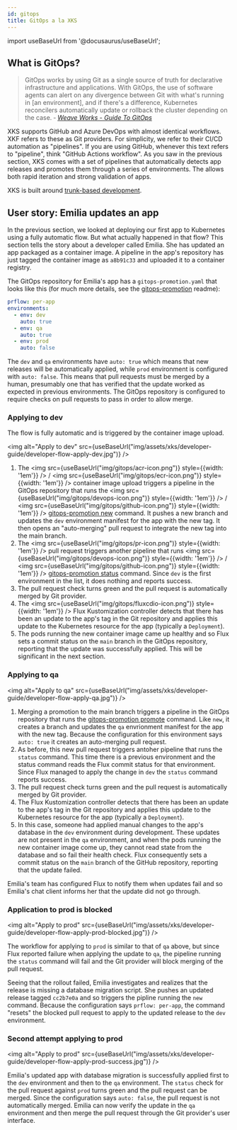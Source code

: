 ```yaml
---
id: gitops
title: GitOps a la XKS
---
```


import useBaseUrl from '@docusaurus/useBaseUrl';

## What is GitOps?

> GitOps works by using Git as a single source of truth for declarative infrastructure and applications. With GitOps, the use of software agents can alert on any divergence between Git with what's running in [an environment], and if there's a difference, Kubernetes reconcilers automatically update or rollback the cluster depending on the case. &dash; _[Weave Works - Guide To GitOps](https://www.weave.works/technologies/gitops/)_

XKS supports GitHub and Azure DevOps with almost identical workflows. XKF refers to these as Git providers. For simplicity, we refer to their CI/CD automation as "pipelines". If you are using GitHub, whenever this text refers to "pipeline", think "GitHub Actions workflow". As you saw in the previous section, XKS comes with a set of pipelines that automatically detects app releases and promotes them through a series of environments. The allows both rapid iteration and strong validation of apps.

XKS is built around [trunk-based development](https://trunkbaseddevelopment.com/).

## User story: Emilia updates an app

In the previous section, we looked at deploying our first app to Kubernetes using a fully automatic flow. But what actually happened in that flow? This section tells the story about a developer called Emilia. She has updated an app packaged as a container image. A pipeline in the app's repository has just tagged the container image as `a8b91c33` and uploaded it to a container registry.

The GitOps repository for Emilia's app has a `gitops-promotion.yaml` that looks like this (for much more details, see the [gitops-promotion](https://github.com/XenitAB/gitops-promotion) readme):

```yaml
prflow: per-app
environments:
  - env: dev
    auto: true
  - env: qa
    auto: true
  - env: prod
    auto: false
```

The `dev` and `qa` environments have `auto: true` which means that new releases will be automatically applied, while `prod` environment is configured with `auto: false`. This means that pull requests must be merged by a human, presumably one that has verified that the update worked as expected in previous environments. The GitOps repository is configured to require checks on pull requests to pass in order to allow merge.

### Applying to dev

The flow is fully automatic and is triggered by the container image upload.

<img alt="Apply to dev" src={useBaseUrl("img/assets/xks/developer-guide/developer-flow-apply-dev.jpg")} />

1. The <img src={useBaseUrl("img/gitops/acr-icon.png")} style={{width: '1em'}} /> / <img src={useBaseUrl("img/gitops/ecr-icon.png")} style={{width: '1em'}} /> container image upload triggers a pipeline in the GitOps repository that runs the <img src={useBaseUrl("img/gitops/devops-icon.png")} style={{width: '1em'}} /> / <img src={useBaseUrl("img/gitops/github-icon.png")} style={{width: '1em'}} /> [gitops-promotion new](https://github.com/XenitAB/gitops-promotion#gitops-promotion-new) command. It pushes a new branch and updates the `dev` environment manifest for the app with the new tag. It then opens an "auto-merging" pull request to integrate the new tag into the main branch.
1. The <img src={useBaseUrl("img/gitops/pr-icon.png")} style={{width: '1em'}} /> pull request triggers another pipeline that runs <img src={useBaseUrl("img/gitops/devops-icon.png")} style={{width: '1em'}} /> / <img src={useBaseUrl("img/gitops/github-icon.png")} style={{width: '1em'}} /> [gitops-promotion status](https://github.com/XenitAB/gitops-promotion#gitops-promotion-new) command. Since `dev` is the first environment in the list, it does nothing and reports success.
1. The pull request check turns green and the pull request is automatically merged by Git provider.
1. The <img src={useBaseUrl("img/gitops/fluxcdio-icon.png")} style={{width: '1em'}} /> Flux Kustomization controller detects that there has been an update to the app's tag in the Git repository and applies this update to the Kubernetes resource for the app (typically a `Deployment`).
1. The pods running the new container image came up healthy and so Flux sets a commit status on the `main` branch in the GitOps repository, reporting that the update was successfully applied. This will be significant in the next section.

### Applying to qa

<img alt="Apply to qa" src={useBaseUrl("img/assets/xks/developer-guide/developer-flow-apply-qa.jpg")} />

1. Merging a promotion to the main branch triggers a pipeline in the GitOps repository that runs the [gitops-promotion promote](https://github.com/XenitAB/gitops-promotion#gitops-promotion-promote) command. Like `new`, it creates a branch and updates the `qa` envrionment manifest for the app with the new tag. Because the configuration for this environment says `auto: true` it creates an auto-merging pull request.
1. As before, this new pull request triggers antoher pipeline that runs the `status` command. This time there is a previous environment and the status command reads the Flux commit status for that environment. Since Flux managed to apply the change in `dev` the `status` command reports success.
1. The pull request check turns green and the pull request is automatically merged by Git provider.
1. The Flux Kustomization controller detects that there has been an update to the app's tag in the Git repository and applies this update to the Kubernetes resource for the app (typically a `Deployment`).
1. In this case, someone had applied manual changes to the app's database in the `dev` environment during development. These updates are not present in the `qa` environment, and when the pods running the new container image come up, they cannot read state from the database and so fail their health check. Flux consequently sets a commit status on the `main` branch of the GitHub repository, reporting that the update failed.

Emilia's team has configured Flux to notify them when updates fail and so Emilia's chat client informs her that the update did not go through.

### Application to prod is blocked

<img alt="Apply to prod" src={useBaseUrl("img/assets/xks/developer-guide/developer-flow-apply-prod-blocked.jpg")} />

The workflow for applying to `prod` is similar to that of `qa` above, but since Flux reported failure when applying the update to `qa`, the pipeline running the `status` command will fail and the Git provider will block merging of the pull request.

Seeing that the rollout failed, Emilia investigates and realizes that the release is missing a database migration script. She pushes an updated release tagged `cc2b7e0a` and so triggers the pipline running the `new` command. Because the configuration says `prflow: per-app`, the command "resets" the blocked pull request to apply to the updated release to the `dev` environment.

### Second attempt applying to prod

<img alt="Apply to prod" src={useBaseUrl("img/assets/xks/developer-guide/developer-flow-apply-prod-success.jpg")} />

Emilia's updated app with database migration is successfully applied first to the `dev` environment and then to the `qa` environment. The `status` check for the pull request against `prod` turns green and the pull request can be merged. Since the configuration says `auto: false`, the pull request is not automatically merged. Emilia can now verify the update in the `qa` environment and then merge the pull request through the Git provider's user interface.
